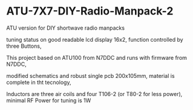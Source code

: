 # ATU-7X7-DIY-Radio-Manpack-2
ATU version for DIY shortwave radio manpacks

tuning status on good readable lcd display 16x2, function controlled by three Buttons,

This project based on ATU100 from N7DDC and runs with firmware from N7DDC, 

modified schematics and robust single pcb 200x105mm, material is complete in tht tecnology, 

Inductors are three air coils and four T106-2 (or T80-2 for less power), minimal RF Power for tuning is 1W
